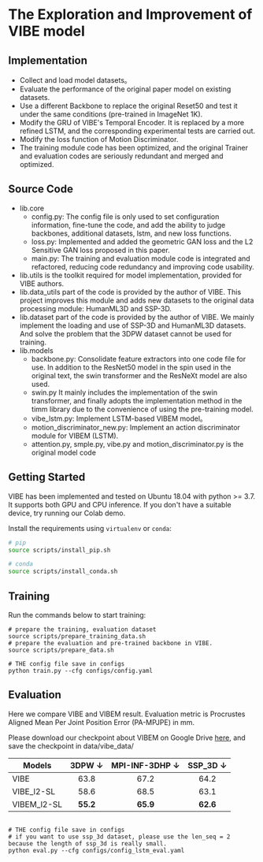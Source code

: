 # The Exploration and Improvement of VIBE model


## Implementation
- Collect and load model datasets。
- Evaluate the performance of the original paper model on existing datasets.
- Use a different Backbone to replace the original Reset50 and test it under the same conditions (pre-trained in ImageNet 1K).
- Modify the GRU of VIBE's Temporal Encoder. It is replaced by a more refined LSTM, and the corresponding experimental tests are carried out.
- Modify the loss function of Motion Discriminator.
- The training module code has been optimized, and the original Trainer and evaluation codes are seriously redundant and merged and optimized.

## Source Code
- lib.core
  - config.py: The config file is only used to set configuration information, fine-tune the code, and add the ability to judge backbones, additional datasets, lstm, and new loss functions.
  - loss.py: Implemented and added the geometric GAN loss and the L2 Sensitive GAN loss proposed in this paper.
  - main.py: The training and evaluation module code is integrated and refactored, reducing code redundancy and improving code usability.
- lib.utils is the toolkit required for model implementation, provided for VIBE authors.
- lib.data_utils part of the code is provided by the author of VIBE. This project improves this module and adds new datasets to the original data processing module: HumanML3D and SSP-3D.
- lib.dataset part of the code is provided by the author of VIBE. We mainly implement the loading and use of SSP-3D and HumanML3D datasets. And solve the problem that the 3DPW dataset cannot be used for training.
- lib.models 
  - backbone.py: Consolidate feature extractors into one code file for use. In addition to the ResNet50 model in the spin used in the original text, the swin transformer and the ResNeXt model are also used.
  - swin.py It mainly includes the implementation of the swin transformer, and finally adopts the implementation method in the timm library due to the convenience of using the pre-training model.
  - vibe_lstm.py: Implement LSTM-based VIBEM model。
  - motion_discriminator_new.py: Implement an action discriminator module for VIBEM (LSTM).
  - attention.py, smple.py, vibe.py and motion_discriminator.py is the original model code

## Getting Started
VIBE has been implemented and tested on Ubuntu 18.04 with python >= 3.7. It supports both GPU and CPU inference.
If you don't have a suitable device, try running our Colab demo. 


Install the requirements using `virtualenv` or `conda`:
```bash
# pip
source scripts/install_pip.sh

# conda
source scripts/install_conda.sh
```

## Training
Run the commands below to start training:

```shell script
# prepare the training, evaluation dataset
source scripts/prepare_training_data.sh
# prepare the evaluation and pre-trained backbone in VIBE.
source scripts/prepare_data.sh

# THE config file save in configs
python train.py --cfg configs/config.yaml
```
## Evaluation

Here we compare VIBE and VIBEM result. Evaluation metric is
Procrustes Aligned Mean Per Joint Position Error (PA-MPJPE) in mm.

Please download our checkpoint about VIBEM on Google Drive [here](https://drive.google.com/file/d/1J77gZxEQ_Ge5PROuzDVHE2pN-rpdoReS/view?usp=share_link), 
and save the checkpoint in data/vibe_data/

| Models      | 3DPW &#8595; | MPI-INF-3DHP &#8595; | SSP_3D &#8595; |
| ----------- | :----------: | :------------------: | :------------: |
| VIBE        |     63.8     |         67.2         |      64.2      |
| VIBE_l2-SL  |     58.6     |         68.5         |      63.1      |
| VIBEM_l2-SL |   **55.2**   |       **65.9**       |    **62.6**    |


```shell script

# THE config file save in configs
# if you want to use ssp_3d dataset, please use the len_seq = 2 because the length of ssp_3d is really small.
python eval.py --cfg configs/config_lstm_eval.yaml
```
